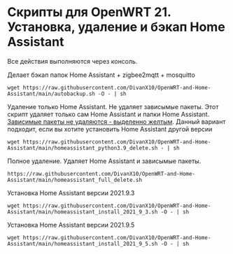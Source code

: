 # Скрипты для OpenWRT 21. Установка, удаление и бэкап Home Assistant 

Все действия выполняются через консоль.


Делает бэкап папок Home Assistant + zigbee2mqtt + mosquitto
```
wget https://raw.githubusercontent.com/DivanX10/OpenWRT-and-Home-Assistant/main/autobackup.sh -O - | sh
```

Удаление только Home Assistant. Не удаляет зависымые пакеты. Этот скрипт удаляет только сам Home Assistant и папки Home Assistant. [Зависимые пакеты не удаляются - выделенно желтым](https://github.com/openlumi/homeassistant_on_openwrt/blob/21.02/ha_install.sh#L33-L182). Данный вариант подходит, если вы хотите установить Home Assistant другой версии 

```
wget https://raw.githubusercontent.com/DivanX10/OpenWRT-and-Home-Assistant/main/homeassistant_python3.9_delete.sh - | sh
```

Полное удаление. Удаляет Home Assistant и зависымые пакеты.
```
https://raw.githubusercontent.com/DivanX10/OpenWRT-and-Home-Assistant/main/homeassistant_full_delete.sh
```

Установка Home Assistant версии 2021.9.3
```
wget https://raw.githubusercontent.com/DivanX10/OpenWRT-and-Home-Assistant/main/homeassistant_install_2021_9_3.sh -O - | sh
```

Установка Home Assistant версии 2021.9.5
```
wget https://raw.githubusercontent.com/DivanX10/OpenWRT-and-Home-Assistant/main/homeassistant_install_2021_9_5.sh -O - | sh
```
